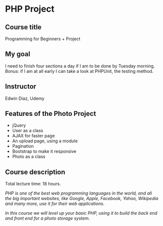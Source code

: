 # PHP Project

## Course title
Programming for Beginners + Project
## My goal
I need to finish four sections a day if I am to be done by Tuesday 
morning.  Bonus: if I am at all early I can take a look at PHPUnit, the 
testing method.
## Instructor
Edwin Diaz, Udemy
## Features of the Photo Project
* jQuery
* User as a class
* AJAX for faster page
* An upload page, using a module
* Pagination
* Bootstrap to make it responsive
* Photo as a class

## Course description
Total lecture time: 18 hours.

_PHP is one of the best web programming languages in the world, and all 
the big important websites, like Google, Apple, Facebook, Yahoo, 
Wikipedia and many more, use it for their web applications._

_In this course we will level up your basic PHP, using it to build the 
back end and front end for a photo storage system._
